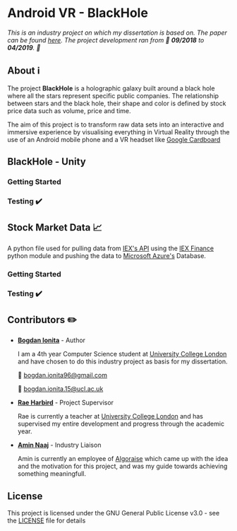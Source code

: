 # Android VR - BlackHole

*This is an industry project on which my dissertation is based on. The paper can be found [here]().
The project development ran from :calendar: __09/2018__ to __04/2019__. :calendar:*

## About :information_source:

The project **BlackHole** is a holographic galaxy built around a black hole where all the stars represent 
specific public companies. The relationship between stars and the black hole, their shape 
and color is defined by stock price data such as volume, price and time.

The aim of this project is to transform raw data sets into an interactive and immersive experience by 
visualising everything in Virtual Reality through the use of an Android mobile phone and a VR headset like
[Google Cardboard](https://vr.google.com/cardboard/)

## BlackHole - Unity

### Getting Started

### Testing :heavy_check_mark:

## Stock Market Data :chart_with_upwards_trend:

A python file used for pulling data from [IEX's API](https://iextrading.com/developer/) using the
[IEX Finance](https://pypi.org/project/iexfinance/) python module and pushing the data to 
[Microsoft Azure's](https://azure.microsoft.com/en-us/) Database.

### Getting Started

### Testing :heavy_check_mark:


## Contributors :pencil2:

- **[Bogdan Ionita](https://www.linkedin.com/in/bionita/)** - Author 

    I am a 4th year Computer Science student at [University College London](https://www.ucl.ac.uk/) 
    and have chosen to do this industry project as basis for my dissertation.

    :e-mail:  bogdan.ionita96@gmail.com

    :e-mail:  bogdan.ionita.15@ucl.ac.uk
    
- **[Rae Harbird](http://www.cs.ucl.ac.uk/people/R.Harbird.html/)** - Project Supervisor
    
    Rae is currently a teacher at [University College London](https://www.ucl.ac.uk/) and has supervised
    my entire development and progress through the academic year.
    
- **[Amin Naaj](https://www.linkedin.com/in/amin-n-87375b116/)** - Industry Liaison

    Amin is currently an employee of [Algoraise](https://algoraise.com/) which came up with the idea
    and the motivation for this project, and was my guide towards achieving something meaningfull.

## License

This project is licensed under the GNU General Public License v3.0 - see the [LICENSE](LICENSE)
file for details